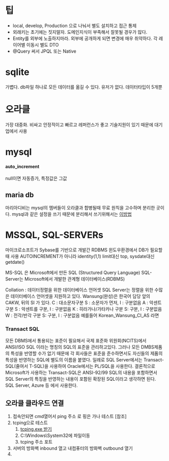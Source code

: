 # 팁
- local, develop, Production 으로 나눠서 별도 설치하고 접근 통제
- 외래키는 초기에는 짓지말자. 도메인지식이 부족해서 잘못될 경우가 많다.
- Entity를 외부에 노출하지마라. 외부에 공개하게 되면 변경에 매우 취약하다.
  각 레이어별 이동시 별도 DTO
- @Query 써서 JPQL 또는 Native


# sqlite
가볍다.
db파일 하나로 모든 데이터를 옮길 수 있다.
유저가 없다.
데이터타입이 5개뿐

# 오라클
가장 대중화. 
비싸고 안정적이고 빠르고 레퍼런스가 좋고 기술지원이 있기 때문에 대기업에서 사용

# mysql
#### auto_increment
null이면 자동증가, 특정값은 그값


## maria db
마리아디비는 mysql의 멤버들이 오라클과 합병될때 무료 원칙을 고수하며 분리한 곳이다.
mysql과 같은 설정을 쓰기 때문에 분리해서 쓰기위해서는
[이방법](https://kamang-it.tistory.com/entry/MariaDBMySQL%EC%9D%B4-%EC%A1%B4%EC%9E%AC%ED%95%A0%EB%95%8C-%EB%94%B0%EB%A1%9C-MariaDB%EC%82%AC%EC%9A%A9%ED%95%98%EA%B8%B0)

# MSSQL, SQL-SERVERs
마이크로소프트가 Sybase를 기반으로 개발간 RDBMS
윈도우환경에서 DB가 필요할때 사용
AUTOINCREMENT가 아니라 identity(1,1)
limit대신 top, sysdate대신 getdate()

MS-SQL 은 Microsoft에서 만든 SQL (Structured Query Language) 
SQL-Server는 Microsoft에서 개발한 관계형 데이터베이스(RDBMS) 

Collation : 데이터정렬을 위한 데이터베이스 언어셋
SQL Server는 정렬을 위한 수많은 데이터베이스 언어셋을 지원하고 있다.
Wansung(완성)은 한국어 담당
앞의 CAKW,  뒤의 SI 가 있다.
C : 대소문자구분            S : 소문자가 먼저,  I : 구분없음
A : 악센트 구분             S : 악센트를 구분,  I : 구분없음
K : 히라가나/가타카나 구분   S: 구분,  I : 구분없음
W : 전각/반각 구분          S: 구분,  I : 구분없음
예를들어 Korean_Wansung_CI_AS 라면


### Transact SQL
모든 DBMS에서 통용되는 표준이 필요해서 국제 표준화 위원회(NCITS)에서 ANSI/ISO SQL 이라는 명칭의 SQL의 표준을 관리하고있다.
그러나 모든 DMBS제품의 특성을 반영할 수가 없기 때문에 각 회사들은 표준을 준수하면서도 자신들의 제품의 특성을 반영하는 SQL에 별도의 이름을 붙였다. 일례로 SQL Server에서는 Transact-SQL(줄여서 T-SQL)을 사용하여 Oracle에서는 PL/SQL을 사용한다.
결론적으로 Microsoft가 사용하는 Transact-SQL은 ANSI-92/99 SQL의 내용을 포함하면서 SQL Server의 특징을 반영하는 내용이 포함된 확장된 SQL이라고 생각하면 된다.
SQL Server, Azure 등 에서 사용한다.


## 오라클 클라우드 연결
1. 접속안되면 cmd열어서 ping 주소  로 핑은 가나 테스트
[참조]
2. tcping으로 테스트
   1. [tcping.exe 받기](https://ioerror.tistory.com/entry/Ping-%EC%82%AC%EC%9A%A9%EB%B2%95%EC%98%B5%EC%85%98-%EC%9C%88%EB%8F%84%EC%9A%B0%EC%97%90%EC%84%9C-%ED%8F%AC%ED%8A%B8port%EB%B3%84%EB%A1%9C-%ED%95%91-%ED%85%8C%EC%8A%A4%ED%8A%B8-%ED%95%98%EA%B8%B0#google_vignette)
   2. C:\Windows\System32에 파일이동
   3. tcping 주소 포트
3. 서버의 방화벽 inbound 열고 내컴퓨터의 방화벽 outbound 열기
4. 

